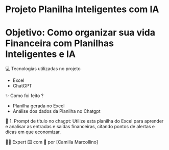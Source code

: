# Projeto Planilha Inteligentes com IA

# Objetivo: Como organizar sua vida Financeira com Planilhas Inteligentes e IA


💻 Tecnologias utilizadas no projeto

- Excel
- ChatGPT

✨ Como foi feito ?

- Planilha gerada no Excel
- Análise dos dados da Planilha no Chatgpt


🤖 1. Prompt de título no chagpt:
Utilize esta planilha do Excel para aprender e analisar as entradas e saídas financeiras, citando pontos de alertas e dicas em que economizar.


👨‍💻 Expert
⌨️ com 💜 por [Camilla Marcollino]
